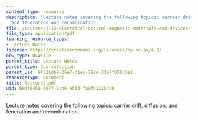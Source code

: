 ```yaml
---
content_type: resource
description: 'Lecture notes covering the following topics: carrier drift, diffusion,
  and feneration and recombination.'
file: /courses/3-15-electrical-optical-magnetic-materials-and-devices-fall-2006/b04f645a60771cb6e553fa9f612254a9_lecture2.pdf
file_type: application/pdf
learning_resource_types:
- Lecture Notes
license: https://creativecommons.org/licenses/by-nc-sa/4.0/
ocw_type: OCWFile
parent_title: Lecture Notes
parent_type: CourseSection
parent_uid: 6f321db9-36e7-d1ec-78de-33e7f6503be1
resourcetype: Document
title: lecture2.pdf
uid: b04f645a-6077-1cb6-e553-fa9f612254a9
---
```

Lecture notes covering the following topics: carrier drift, diffusion, and feneration and recombination.